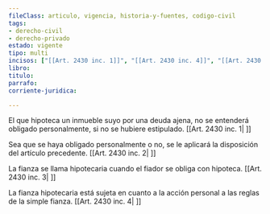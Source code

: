 ```yaml
---
fileClass: articulo, vigencia, historia-y-fuentes, codigo-civil
tags:
- derecho-civil
- derecho-privado
estado: vigente
tipo: multi
incisos: ["[[Art. 2430 inc. 1]]", "[[Art. 2430 inc. 4]]", "[[Art. 2430 inc. 3]]", "[[Art. 2430 inc. 2]]"]
libro:
titulo:
parrafo:
corriente-juridica:

---
```

El que hipoteca un inmueble suyo por una deuda ajena, no se entenderá obligado personalmente, si no se hubiere estipulado. [[Art. 2430 inc. 1| ]]

Sea que se haya obligado personalmente o no, se le aplicará la disposición del artículo precedente. [[Art. 2430 inc. 2| ]]

La fianza se llama hipotecaria cuando el fiador se obliga con hipoteca. [[Art. 2430 inc. 3| ]]

La fianza hipotecaria está sujeta en cuanto a la acción personal a las reglas de la simple fianza. [[Art. 2430 inc. 4| ]]